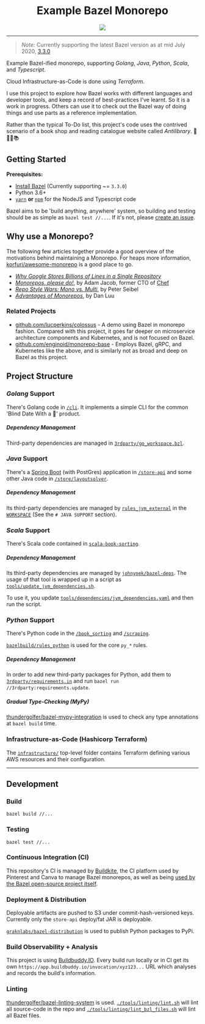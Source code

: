 <h1 align="center">Example Bazel Monorepo</h1>
<p align="center">
    <a href="https://buildkite.com/thundergolfer-inc/the-one-true-bazel-monorepo">
        <img src="https://badge.buildkite.com/aa36b75077a5c69156bc143b32c8c2db04c4b20b8706b8a99b.svg?branch=master">
    </a>
</p>

----

> *Note:* Currently supporting the latest Bazel version as at mid July 2020, [3.3.0](https://github.com/bazelbuild/bazel/releases/tag/3.3.0) 

Example Bazel-ified monorepo, supporting *Golang*, *Java*, *Python*, *Scala*, and *Typescript*. 

Cloud Infrastructure-as-Code is done using _Terraform_.

I use this project to explore how Bazel works with different languages and
developer tools, and keep a record of best-practices I've learnt. So it is a work in progress.
Others can use it to check out the Bazel way of doing things and use parts
as a reference implementation.

Rather than the typical To-Do list, this project's code uses the contrived scenario of a book shop and reading catalogue website called *Antilibrary*. 📗📕📒📚

## Getting Started

**Prerequisites:**
 
- [Install Bazel](https://docs.bazel.build/versions/master/install.html) (Currently supporting ~= `3.3.0`)
- Python 3.6+
- [`yarn`](https://yarnpkg.com/) **or** [`npm`](https://www.npmjs.com/) for the NodeJS and Typescript code

Bazel aims to be 'build anything, anywhere' system, so building and testing should be as simple as `bazel test //...`. If it's not, please [create an issue](https://github.com/thundergolfer/example-bazel-monorepo/issues/new/choose). 

## Why use a Monorepo?

The following few articles together provide a good overview of the
motivations behind maintaining a Monorepo. For heaps more information,
[korfuri/awesome-monorepo](https://github.com/korfuri/awesome-monorepo)
is a good place to go. 

* [*Why Google Stores Billions of Lines in a Single
  Repository*](http://delivery.acm.org/10.1145/2860000/2854146/p78-potvin.pdf?ip=60.240.50.147&id=2854146&acc=OA&key=4D4702B0C3E38B35%2E4D4702B0C3E38B35%2E4D4702B0C3E38B35%2E5945DC2EABF3343C&__acm__=1558760299_19ae56a814d1fe05de26b4844a658e52)
* [*Monorepos, please
  do!*](https://medium.com/@adamhjk/monorepo-please-do-3657e08a4b70), by
Adam Jacob, former CTO of [Chef](https://www.chef.io/)
* [*Repo Style Wars: Mono vs. Multi*](https://gigamonkeys.com/mono-vs-multi/), by Peter Seibel
* [*Advantages of Monorepos*](https://danluu.com/monorepo/), by Dan Luu

### Related Projects

* [github.com/lucperkins/colossus](https://github.com/lucperkins/colossus) - A demo using Bazel in monorepo fashion. Compared with this project, it goes far deeper on microservice architecture components and Kubernetes, and is not focused on Bazel.
* [github.com/enginoid/monorepo-base](https://github.com/enginoid/monorepo-base) - Employs Bazel, gRPC, and Kubernetes like the above, and is similarly not as broad and deep on Bazel as this project.

## Project Structure

### *Golang* Support

There's Golang code in [`/cli`](/cli). It implements a simple CLI for the common 'Blind Date With a 📖' product.

##### Dependency Management

Third-party dependencies are managed in [`3rdparty/go_workspace.bzl`](/3rdparty/go_workspace.bzl).  

### *Java* Support

There's a [Spring Boot](https://spring.io/projects/spring-boot) (with PostGres) application in [`/store-api`](/store-api) and some other Java code in [`/store/layoutsolver`](/store/layoutsolver).

##### Dependency Management

Its third-party dependencies are managed by [`rules_jvm_external`](https://blog.bazel.build/2019/03/31/rules-jvm-external-maven.html) in the [`WORKSPACE`](/WORKSPACE) (See the `# JAVA SUPPORT` section).

### *Scala* Support

There's Scala code contained in [`scala-book-sorting`](/scala-book-sorting).

##### Dependency Management

Its third-party dependencies are managed
by [`johnynek/bazel-deps`](https://github.com/johnynek/bazel-deps). The usage of that tool is wrapped up in a script
as [`tools/update_jvm_dependencies.sh`](tools/update_jvm_dependencies.sh).

To use it, you update [`tools/dependencies/jvm_dependencies.yaml`](tools/dependencies/jvm_dependencies.yaml) and then run the script.


### *Python* Support

There's Python code in the [`/book_sorting`](/book_sorting) and [`/scraping`](/scraping).

[`bazelbuild/rules_python`](https://github.com/bazelbuild/rules_python) is used for the core `py_*` rules.

##### Dependency Management

In order to add new third-party packages for Python, add them to [`3rdparty/requirements.in`](/3rdparty/requirements.in) and run `bazel run //3rdparty:requirements.update`.

##### Gradual Type-Checking (MyPy)

[thundergolfer/bazel-mypy-integration](https://github.com/thundergolfer/bazel-mypy-integration) is used to check any type annotations at `bazel build` time.

### Infrastructure-as-Code (Hashicorp Terraform)

The [`infrastructure/`](/infrastructure) top-level folder contains Terraform defining various AWS resources and their configuration. 

----

## Development

### Build

`bazel build //...`

### Testing

`bazel test //...`

### Continuous Integration (CI)

This repository's CI is managed by [Buildkite](https://buildkite.com), the CI platform used by Pinterest and Canva to manage Bazel monorepos,
as well as being [used by the Bazel open-source project itself](https://buildkite.com/bazel).

### Deployment & Distribution

Deployable artifacts are pushed to S3 under commit-hash-versioned keys.
Currently only the `store-api` deploy/fat JAR is deployable.

[`graknlabs/bazel-distribution`](https://github.com/graknlabs/bazel-distribution) is used to publish Python packages to PyPi. 

### Build Observability + Analysis

This project is using [Buildbuddy.IO](https://buildbuddy.io/). Every build run locally or in CI get its own `https://app.buildbuddy.io/invocation/xyz123...` URL which analyses and records the build's information.

### Linting

[thundergolfer/bazel-linting-system](https://github.com/thundergolfer/bazel-linting-system) is used. [`./tools/linting/lint.sh`](tools/linting/lint.sh) will lint all source-code in the repo and [`./tools/linting/lint_bzl_files.sh`](tools/linting/lint_bzl_files.sh) will lint all Bazel files.

